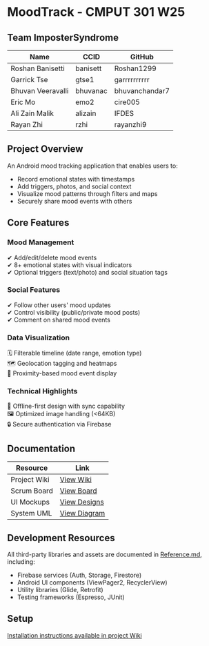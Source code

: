 # MoodTrack - CMPUT 301 W25

## Team ImposterSyndrome

| Name               | CCID      | GitHub          |
|--------------------|-----------|-----------------|
| Roshan Banisetti   | banisett  | Roshan1299      |
| Garrick Tse        | gtse1     | garrrrrrrrrr    |
| Bhuvan Veeravalli  | bhuvanac  | bhuvanchandar7  |
| Eric Mo            | emo2      | cire005         |
| Ali Zain Malik     | alizain   | IFDES           |
| Rayan Zhi          | rzhi      | rayanzhi9       |

## Project Overview

An Android mood tracking application that enables users to:
- Record emotional states with timestamps
- Add triggers, photos, and social context
- Visualize mood patterns through filters and maps
- Securely share mood events with others

## Core Features

### Mood Management
✔ Add/edit/delete mood events  
✔ 8+ emotional states with visual indicators  
✔ Optional triggers (text/photo) and social situation tags  

### Social Features
✔ Follow other users' mood updates  
✔ Control visibility (public/private mood posts)  
✔ Comment on shared mood events  

### Data Visualization
🗓️ Filterable timeline (date range, emotion type)  
🗺️ Geolocation tagging and heatmaps  
📍 Proximity-based mood event display  

### Technical Highlights
📱 Offline-first design with sync capability  
🖼️ Optimized image handling (<64KB)  
🔒 Secure authentication via Firebase  

## Documentation

| Resource          | Link                                                                 |
|-------------------|---------------------------------------------------------------------|
| Project Wiki      | [View Wiki](https://github.com/cmput301-w25/project-impostersyndrome/wiki) |
| Scrum Board       | [View Board](https://github.com/orgs/cmput301-w25/projects/45)      |
| UI Mockups        | [View Designs](https://github.com/cmput301-w25/project-impostersyndrome/wiki/Ui-Mockups) |
| System UML        | [View Diagram](https://github.com/cmput301-w25/project-impostersyndrome/wiki/UML) |

## Development Resources
All third-party libraries and assets are documented in [Reference.md](Reference.md), including:
- Firebase services (Auth, Storage, Firestore)
- Android UI components (ViewPager2, RecyclerView)
- Utility libraries (Glide, Retrofit)
- Testing frameworks (Espresso, JUnit)

## Setup
[Installation instructions available in project Wiki](https://github.com/cmput301-w25/project-impostersyndrome/wiki/Setup-Guide)